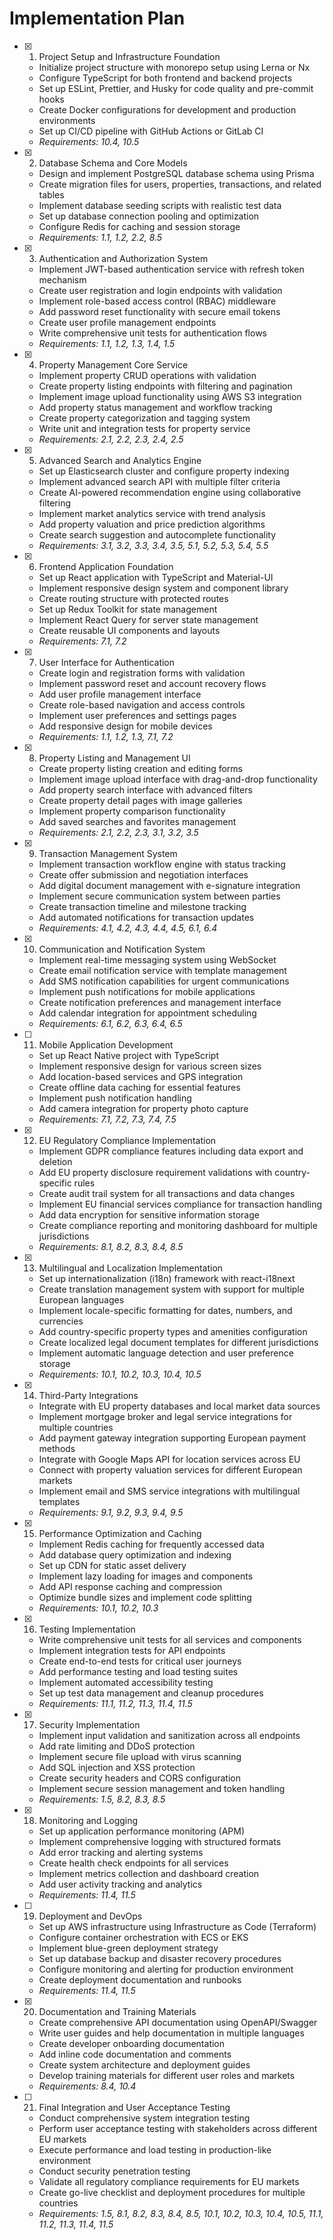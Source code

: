 # Implementation Plan

- [x] 1. Project Setup and Infrastructure Foundation
  - Initialize project structure with monorepo setup using Lerna or Nx
  - Configure TypeScript for both frontend and backend projects
  - Set up ESLint, Prettier, and Husky for code quality and pre-commit hooks
  - Create Docker configurations for development and production environments
  - Set up CI/CD pipeline with GitHub Actions or GitLab CI
  - _Requirements: 10.4, 10.5_

- [x] 2. Database Schema and Core Models
  - Design and implement PostgreSQL database schema using Prisma
  - Create migration files for users, properties, transactions, and related tables
  - Implement database seeding scripts with realistic test data
  - Set up database connection pooling and optimization
  - Configure Redis for caching and session storage
  - _Requirements: 1.1, 1.2, 2.2, 8.5_

- [x] 3. Authentication and Authorization System
  - Implement JWT-based authentication service with refresh token mechanism
  - Create user registration and login endpoints with validation
  - Implement role-based access control (RBAC) middleware
  - Add password reset functionality with secure email tokens
  - Create user profile management endpoints
  - Write comprehensive unit tests for authentication flows
  - _Requirements: 1.1, 1.2, 1.3, 1.4, 1.5_

- [x] 4. Property Management Core Service
  - Implement property CRUD operations with validation
  - Create property listing endpoints with filtering and pagination
  - Implement image upload functionality using AWS S3 integration
  - Add property status management and workflow tracking
  - Create property categorization and tagging system
  - Write unit and integration tests for property service
  - _Requirements: 2.1, 2.2, 2.3, 2.4, 2.5_

- [x] 5. Advanced Search and Analytics Engine
  - Set up Elasticsearch cluster and configure property indexing
  - Implement advanced search API with multiple filter criteria
  - Create AI-powered recommendation engine using collaborative filtering
  - Implement market analytics service with trend analysis
  - Add property valuation and price prediction algorithms
  - Create search suggestion and autocomplete functionality
  - _Requirements: 3.1, 3.2, 3.3, 3.4, 3.5, 5.1, 5.2, 5.3, 5.4, 5.5_

- [x] 6. Frontend Application Foundation
  - Set up React application with TypeScript and Material-UI
  - Implement responsive design system and component library
  - Create routing structure with protected routes
  - Set up Redux Toolkit for state management
  - Implement React Query for server state management
  - Create reusable UI components and layouts
  - _Requirements: 7.1, 7.2_

- [x] 7. User Interface for Authentication
  - Create login and registration forms with validation
  - Implement password reset and account recovery flows
  - Add user profile management interface
  - Create role-based navigation and access controls
  - Implement user preferences and settings pages
  - Add responsive design for mobile devices
  - _Requirements: 1.1, 1.2, 1.3, 7.1, 7.2_

- [x] 8. Property Listing and Management UI
  - Create property listing creation and editing forms
  - Implement image upload interface with drag-and-drop functionality
  - Add property search interface with advanced filters
  - Create property detail pages with image galleries
  - Implement property comparison functionality
  - Add saved searches and favorites management
  - _Requirements: 2.1, 2.2, 2.3, 3.1, 3.2, 3.5_

- [x] 9. Transaction Management System
  - Implement transaction workflow engine with status tracking
  - Create offer submission and negotiation interfaces
  - Add digital document management with e-signature integration
  - Implement secure communication system between parties
  - Create transaction timeline and milestone tracking
  - Add automated notifications for transaction updates
  - _Requirements: 4.1, 4.2, 4.3, 4.4, 4.5, 6.1, 6.4_

- [x] 10. Communication and Notification System
  - Implement real-time messaging system using WebSocket
  - Create email notification service with template management
  - Add SMS notification capabilities for urgent communications
  - Implement push notifications for mobile applications
  - Create notification preferences and management interface
  - Add calendar integration for appointment scheduling
  - _Requirements: 6.1, 6.2, 6.3, 6.4, 6.5_

- [ ] 11. Mobile Application Development
  - Set up React Native project with TypeScript
  - Implement responsive design for various screen sizes
  - Add location-based services and GPS integration
  - Create offline data caching for essential features
  - Implement push notification handling
  - Add camera integration for property photo capture
  - _Requirements: 7.1, 7.2, 7.3, 7.4, 7.5_

- [x] 12. EU Regulatory Compliance Implementation
  - Implement GDPR compliance features including data export and deletion
  - Add EU property disclosure requirement validations with country-specific rules
  - Create audit trail system for all transactions and data changes
  - Implement EU financial services compliance for transaction handling
  - Add data encryption for sensitive information storage
  - Create compliance reporting and monitoring dashboard for multiple jurisdictions
  - _Requirements: 8.1, 8.2, 8.3, 8.4, 8.5_

- [x] 13. Multilingual and Localization Implementation
  - Set up internationalization (i18n) framework with react-i18next
  - Create translation management system with support for multiple European languages
  - Implement locale-specific formatting for dates, numbers, and currencies
  - Add country-specific property types and amenities configuration
  - Create localized legal document templates for different jurisdictions
  - Implement automatic language detection and user preference storage
  - _Requirements: 10.1, 10.2, 10.3, 10.4, 10.5_

- [x] 14. Third-Party Integrations
  - Integrate with EU property databases and local market data sources
  - Implement mortgage broker and legal service integrations for multiple countries
  - Add payment gateway integration supporting European payment methods
  - Integrate with Google Maps API for location services across EU
  - Connect with property valuation services for different European markets
  - Implement email and SMS service integrations with multilingual templates
  - _Requirements: 9.1, 9.2, 9.3, 9.4, 9.5_

- [x] 15. Performance Optimization and Caching
  - Implement Redis caching for frequently accessed data
  - Add database query optimization and indexing
  - Set up CDN for static asset delivery
  - Implement lazy loading for images and components
  - Add API response caching and compression
  - Optimize bundle sizes and implement code splitting
  - _Requirements: 10.1, 10.2, 10.3_

- [x] 16. Testing Implementation
  - Write comprehensive unit tests for all services and components
  - Implement integration tests for API endpoints
  - Create end-to-end tests for critical user journeys
  - Add performance testing and load testing suites
  - Implement automated accessibility testing
  - Set up test data management and cleanup procedures
  - _Requirements: 11.1, 11.2, 11.3, 11.4, 11.5_

- [x] 17. Security Implementation
  - Implement input validation and sanitization across all endpoints
  - Add rate limiting and DDoS protection
  - Implement secure file upload with virus scanning
  - Add SQL injection and XSS protection
  - Create security headers and CORS configuration
  - Implement secure session management and token handling
  - _Requirements: 1.5, 8.2, 8.3, 8.5_

- [x] 18. Monitoring and Logging
  - Set up application performance monitoring (APM)
  - Implement comprehensive logging with structured formats
  - Add error tracking and alerting systems
  - Create health check endpoints for all services
  - Implement metrics collection and dashboard creation
  - Add user activity tracking and analytics
  - _Requirements: 11.4, 11.5_

- [ ] 19. Deployment and DevOps
  - Set up AWS infrastructure using Infrastructure as Code (Terraform)
  - Configure container orchestration with ECS or EKS
  - Implement blue-green deployment strategy
  - Set up database backup and disaster recovery procedures
  - Configure monitoring and alerting for production environment
  - Create deployment documentation and runbooks
  - _Requirements: 11.4, 11.5_

- [x] 20. Documentation and Training Materials
  - Create comprehensive API documentation using OpenAPI/Swagger
  - Write user guides and help documentation in multiple languages
  - Create developer onboarding documentation
  - Add inline code documentation and comments
  - Create system architecture and deployment guides
  - Develop training materials for different user roles and markets
  - _Requirements: 8.4, 10.4_

- [ ] 21. Final Integration and User Acceptance Testing
  - Conduct comprehensive system integration testing
  - Perform user acceptance testing with stakeholders across different EU markets
  - Execute performance and load testing in production-like environment
  - Conduct security penetration testing
  - Validate all regulatory compliance requirements for EU markets
  - Create go-live checklist and deployment procedures for multiple countries
  - _Requirements: 1.5, 8.1, 8.2, 8.3, 8.4, 8.5, 10.1, 10.2, 10.3, 10.4, 10.5, 11.1, 11.2, 11.3, 11.4, 11.5_